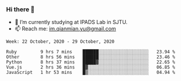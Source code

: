 ### Hi there 👋

- 🔭 I’m currently studying at IPADS Lab in SJTU.
- 📫 Reach me: im.qianmian.yu@gmail.com

<!--START_SECTION:waka-->
```text
Week: 22 October, 2020 - 29 October, 2020

Ruby         9 hrs 7 mins    ██████░░░░░░░░░░░░░░░░░░░   23.94 % 
Other        8 hrs 56 mins   ██████░░░░░░░░░░░░░░░░░░░   23.46 % 
Python       8 hrs 37 mins   █████▓░░░░░░░░░░░░░░░░░░░   22.65 % 
Vue.js       2 hrs 36 mins   █▓░░░░░░░░░░░░░░░░░░░░░░░   06.85 % 
JavaScript   1 hr 53 mins    █▒░░░░░░░░░░░░░░░░░░░░░░░   04.94 % 
```
<!--END_SECTION:waka-->

<!--
**yqmmm/yqmmm** is a ✨ _special_ ✨ repository because its `README.md` (this file) appears on your GitHub profile.

Here are some ideas to get you started:

- 🔭 I’m currently working on ...
- 🌱 I’m currently learning ...
- 👯 I’m looking to collaborate on ...
- 🤔 I’m looking for help with ...
- 💬 Ask me about ...
- 📫 How to reach me: ...
- 😄 Pronouns: ...
- ⚡ Fun fact: ...
-->
